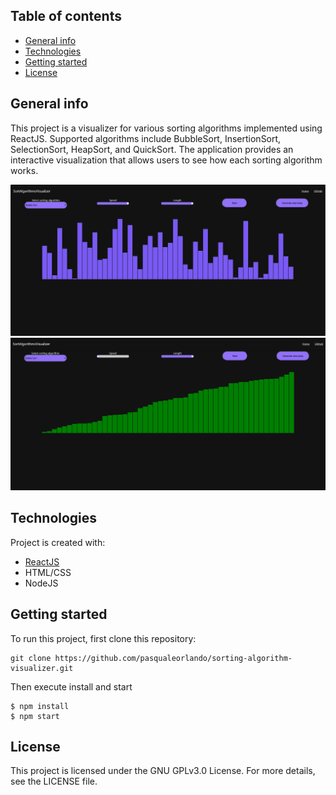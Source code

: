 ## Table of contents

- [General info](#general-info)
- [Technologies](#technologies)
- [Getting started](#getting-started)
- [License](#license)

## General info

This project is a visualizer for various sorting algorithms implemented using ReactJS. Supported algorithms include BubbleSort, InsertionSort, SelectionSort, HeapSort, and QuickSort. The application provides an interactive visualization that allows users to see how each sorting algorithm works.

![Before sorting](images/image1.png "Before sorting")
![After sorting](images/image2.png "After sorting")

## Technologies

Project is created with:

- [ReactJS](https://react.dev/)
- HTML/CSS
- NodeJS

## Getting started

To run this project, first clone this repository:

```
git clone https://github.com/pasqualeorlando/sorting-algorithm-visualizer.git
```

Then execute install and start

```
$ npm install
$ npm start
```

## License

This project is licensed under the GNU GPLv3.0 License. For more details, see the LICENSE file.
